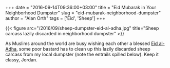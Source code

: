 +++
date = "2016-09-14T09:36:00+03:00"
title = "Eid Mubarak in Your Neighborhood Dumpster"
slug = "eid-mubarak-neighborhood-dumpster"
author = "Alan Orth"
tags = ['Eid', 'Sheep']
+++

{{< figure src="/2016/09/sheep-dumpster-eid-al-adha.jpg" title="Sheep carcass lazily discarded in neighborhood dumpster" >}}

As Muslims around the world are busy wishing each other a blessed [Eid al-Adha](https://en.wikipedia.org/wiki/Eid_al-Adha), some poor bastard has to clean up this lazily discarded sheep carcass from my local dumpster (note the entrails spilled below). Keep it classy, Jordan.
